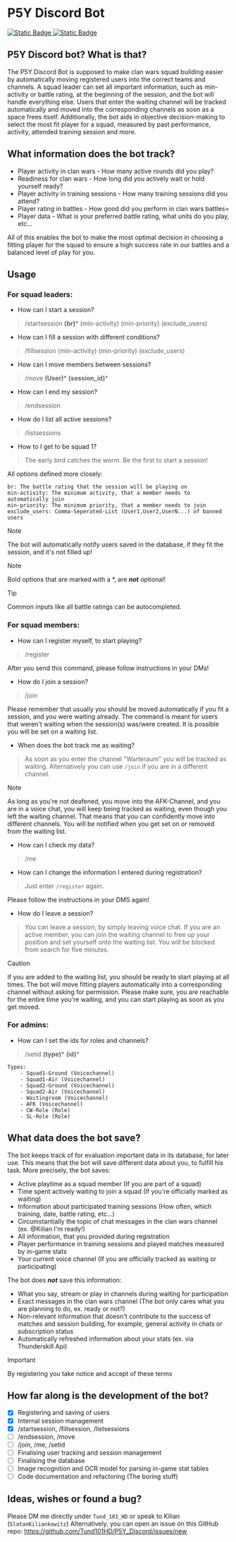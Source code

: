 # P5Y Discord Bot
[![Static Badge](https://img.shields.io/badge/Community-Join%20Discord-%20?style=flat&labelColor=%234d4e6b&color=%23505793)
](https://discord.gg/psytune) [![Static Badge](https://img.shields.io/badge/Sprache-Zu%20Deutsch%20wechseln-%20?style=flat&labelColor=%234d4e6b&color=%23701b22)
](https://github.com/Tund101HD/P5Y_Discord/blob/main/README.de-DE.md)



## P5Y Discord bot? What is that?

The P5Y Discord Bot is supposed to make clan wars squad building easier by automatically moving registered users into 
the correct teams and channels. A squad leader can set all important information, such as min-activity or battle rating, at the beginning
of the session, and the bot will handle everything else. Users that enter the waiting channel will be tracked automatically and moved into the
corresponding channels as soon as a space frees itself. Additionally, the bot aids in objective decision-making to select the most fit player
for a squad, measured by past performance, activity, attended training session and more.

## What information does the bot track?

+ Player activity in clan wars - How many active rounds did you play?
+ Readiness for clan wars - How long did you actively wait or hold yourself ready?
+ Player activity in training sessions - How many training sessions did you attend?
+ Player rating in battles - How good did you perform in clan wars battles=
+ Player data - What is your preferred battle rating, what units do you play, etc...

All of this enables the bot to make the most optimal decision in choosing a fitting player for the squad to ensure a high success rate
in our battles and a balanced level of play for you.

## Usage
### For squad leaders:
+ How can I start a session?
> /startsession **(br)*** (min-activity) (min-priority) (exclude_users)

+ How can I fill a session with different conditions?
>/fillsession (min-activity) (min-priority) (exclude_users)

+ How can I move members between sessions?
> /move **(User)*** **(session_id)***

+ How can I end my session?
> /endsession
    
+ How do I list all active sessions? 
> /listsessions

+ How to I get to be squad 1?
> The early bird catches the worm. Be the first to start a session!

All options defined more closely:
    
    br: The battle rating that the session will be playing on
    min-activity: The minimum activity, that a member needs to automatically join
    min-priority: The minimum priority, that a member needs to join
    exclude_users: Comma-Seperated-List (User1,User2,UserN...) of banned users
> [!NOTE]
> The bot will automatically notify users saved in the database, if they fit the session, and it's not filled up!

> [!NOTE]
> Bold options that are marked with a *, are **_not_** optional!

> [!TIP]
> Common inputs like all battle ratings can be autocompleted.

### For squad members:
+ How can I register myself, to start playing?
> /register

After you send this command, please follow instructions in your DMs!

+ How do I join a session?
>/join 

Please remember that usually you should be moved automatically if you fit a session, and you were waiting already. The command
is meant for users that weren't waiting when the session(s) was/were created. It is possible you will be set on a waiting list.

+ When does the bot track me as waiting?
> As soon as you enter the channel "Warteraum" you will be tracked as waiting. Alternatively you can use
> `/join` if you are in a different channel.

> [!NOTE]
> As long as you're not deafened, you move into the AFK-Channel, and you are in a voice chat, you will keep being tracked as 
> waiting, even though you left the waiting channel. That means that you can confidently move into different channels. You will
> be notified when you get set on or removed from the waiting list.

+ How can I check my data?
> /me


+ How can I change the information I entered during registration?
> Just enter `/register` again.

Please follow the instructions in your DMS again!

+ How do I leave a session?
> You can leave a session, by simply leaving voice chat. If you are an active member, you can join the waiting channel to
> free up your position and set yourself onto the waiting list. You will be blocked from search for five minutes.

> [!CAUTION]
> If you are added to the waiting list, you should be ready to start playing at all times. The bot will move fitting players automatically into
> a corresponding channel without asking for permission. Please make sure, you are reachable for the entire time you're waiting, and you can start
> playing as soon as you get moved.

### For admins:

+ How can I set the ids for roles and channels?
> /setid **(type)*** **(id)***

    Types:
        - Squad1-Ground (Voicechannel)
        - Squad1-Air (Voicechannel)
        - Squad2-Ground (Voicechannel)
        - Squad2-Air (Voicechannel)
        - Waitingroom (Voicechannel)
        - AFK (Voicechannel)
        - CW-Role (Role)
        - SL-Role (Role)

## What data does the bot save?

The bot keeps track of for evaluation important data in its database, for later use. This means that the bot will save different
data about you, to fulfill his task. More precisely, the bot saves:

+ Active playtime as a squad member (If you are part of a squad)
+ Time spent actively waiting to join a squad (If you're officially marked as waiting)
+ Information about participated training sessions (How often, which training, date, battle rating, etc...)
+ Circumstantially the topic of chat messages in the clan wars channel (ex. @Kilian I'm ready!)
+ All information, that you provided during registration
+ Player performance in training sessions and played matches measured by in-game stats
+ Your current voice channel (If you are officially tracked as waiting or participating)

The bot does ***not*** save this information:

+ What you say, stream or play in channels during waiting for participation
+ Exact messages in the clan wars channel (The bot only cares what you are planning to do, ex. ready or not?)
+ Non-relevant information that doesn't contribute to the success of matches and session building, for example, general activity in chats or subscription status
+ Automatically refreshed information about your stats (ex. via Thunderskill Api)

> [!IMPORTANT]
> By registering you take notice and accept of these terms


## How far along is the development of the bot?

- [x] Registering and saving of users
- [x] Internal session management 
- [x] /startsession, /fillsession, /listsessions
- [ ] /endsession, /move
- [ ] /join, /me, /setid
- [ ] Finalising user tracking and session management
- [ ] Finalising the database
- [ ] Image recognition and OCR model for parsing in-game stat tables
- [ ] Code documentation and refactoring (The boring stuff)

## Ideas, wishes or found a bug?

Please DM me directly under `Tund_101_HD` or speak to Kilian (`SlatanKiliankowitz`)
Alternatively, you can open an issue on this GitHub repo: https://github.com/Tund101HD/P5Y_Discord/issues/new